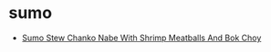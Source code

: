 # sumo

 * [Sumo Stew Chanko Nabe With Shrimp Meatballs And Bok Choy](../../index/s/sumo-stew-chanko-nabe-with-shrimp-meatballs-and-bok-choy.json)

